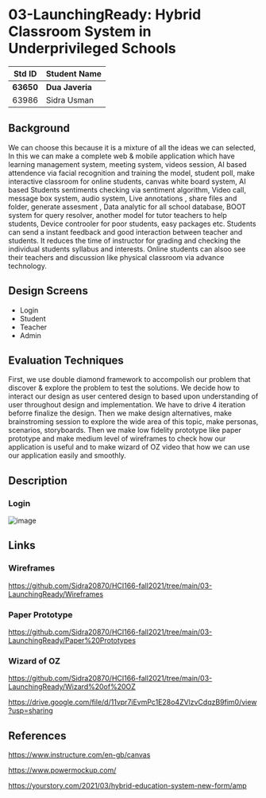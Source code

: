 
# 03-LaunchingReady: Hybrid Classroom System in Underprivileged Schools

|Std ID|Student Name|
|:-----:|---------------------|
|**63650**|**Dua Javeria**|
|63986|Sidra Usman|

## Background
We can choose this because it is a mixture of all the ideas we can selected, In this we can make a complete web & mobile application which have learning management system, meeting system, videos session, AI based attendence via facial recognition and training the model, student poll, make interactive classroom for online students, canvas white board system, AI based Students sentiments checking via sentiment algorithm, Video call, message box system, audio system, Live annotations , share files and folder, generate assesment , Data analytic for all school database, BOOT system for query resolver, another model for tutor teachers to help students, Device controoler for poor students, easy packages etc. Students can send a instant feedback and good interaction between teacher and students. It reduces the time of instructor for grading and checking the individual students syllabus and interests. Online students can alsoo see their teachers and discussion like physical classroom via advance technology.

## Design Screens
- Login
- Student 
- Teacher
- Admin

## Evaluation Techniques
First, we use double diamond framework to accompolish our problem that discover & explore the problem to test the solutions. We decide how to interact our design as user centered design to based upon understanding of user throughout design and implementation. We have to drive 4 iteration beforre finalize the design. Then we make design alternatives, make brainstroming session to explore the wide area of this topic, make personas, scenarios, storyboards. Then we make low fidelity prototype like paper prototype and make medium level of wireframes to check how our application is useful and to make wizard of OZ video that how we can use our application easily and smoothly.

## Description
### Login
![image](https://user-images.githubusercontent.com/61619271/148643892-7952ac55-5331-46c6-a078-82bd003e3abd.png)


## Links
### Wireframes
https://github.com/Sidra20870/HCI166-fall2021/tree/main/03-LaunchingReady/Wireframes

### Paper Prototype
https://github.com/Sidra20870/HCI166-fall2021/tree/main/03-LaunchingReady/Paper%20Prototypes

### Wizard of OZ
https://github.com/Sidra20870/HCI166-fall2021/tree/main/03-LaunchingReady/Wizard%20of%20OZ

https://drive.google.com/file/d/11vpr7iEvmPc1E28o4ZVlzvCdqzB9fim0/view?usp=sharing

## References
https://www.instructure.com/en-gb/canvas

https://www.powermockup.com/

https://yourstory.com/2021/03/hybrid-education-system-new-form/amp
